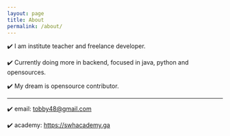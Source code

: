```yaml
---
layout: page
title: About
permalink: /about/
---
```


✔️ I am institute teacher and freelance developer. 

✔️ Currently doing more in backend, focused in java, python and opensources.

 ✔️ My dream is opensource contributor.

---

✔️ email: tobby48@gmail.com

✔️ academy: https://swhacademy.ga
